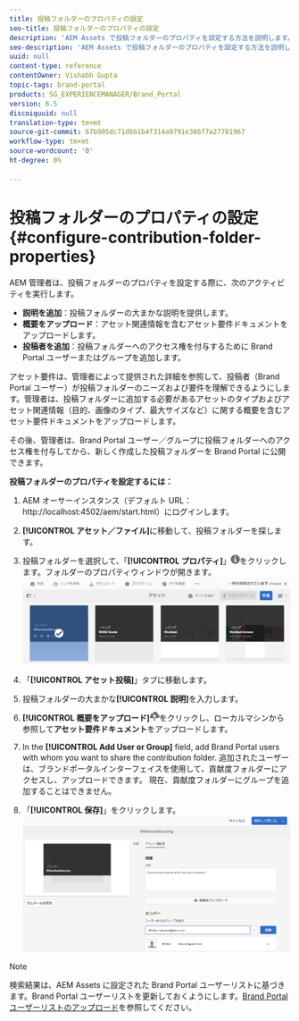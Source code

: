 ```yaml
---
title: 投稿フォルダーのプロパティの設定
seo-title: 投稿フォルダーのプロパティの設定
description: 'AEM Assets で投稿フォルダーのプロパティを設定する方法を説明します。 '
seo-description: 'AEM Assets で投稿フォルダーのプロパティを設定する方法を説明します。 '
uuid: null
content-type: reference
contentOwner: Vishabh Gupta
topic-tags: brand-portal
products: SG_EXPERIENCEMANAGER/Brand_Portal
version: 6.5
discoiquuid: null
translation-type: tm+mt
source-git-commit: 67b905dc71d6b1b4f314a9791e386f7a27781967
workflow-type: tm+mt
source-wordcount: '0'
ht-degree: 0%

---
```



# 投稿フォルダーのプロパティの設定 {#configure-contribution-folder-properties}

AEM 管理者は、投稿フォルダーのプロパティを設定する際に、次のアクティビティを実行します。

* **説明を追加**：投稿フォルダーの大まかな説明を提供します。
* **概要をアップロード**：アセット関連情報を含むアセット要件ドキュメントをアップロードします。
* **投稿者を追加**：投稿フォルダーへのアクセス権を付与するために Brand Portal ユーザーまたはグループを追加します。

アセット要件は、管理者によって提供された詳細を参照して、投稿者（Brand Portal ユーザー）が投稿フォルダーのニーズおよび要件を理解できるようにします。管理者は、投稿フォルダーに追加する必要があるアセットのタイプおよびアセット関連情報（目的、画像のタイプ、最大サイズなど）に関する概要を含むアセット要件ドキュメントをアップロードします。

その後、管理者は、Brand Portal ユーザー／グループに投稿フォルダーへのアクセス権を付与してから、新しく作成した投稿フォルダーを Brand Portal に公開できます。

**投稿フォルダーのプロパティを設定するには：**
1. AEM オーサーインスタンス（デフォルト URL：http://localhost:4502/aem/start.html）にログインします。
1. **[!UICONTROL アセット／ファイル]**&#x200B;に移動して、投稿フォルダーを探します。
1. 投稿フォルダーを選択して、「**[!UICONTROL プロパティ]**」![](assets/properties.png)をクリックします。フォルダーのプロパティウィンドウが開きます。
   ![](assets/contribution-folder-property1.png)
1. 「**[!UICONTROL アセット投稿]**」タブに移動します。
1. 投稿フォルダーの大まかな&#x200B;**[!UICONTROL 説明]**&#x200B;を入力します。
1. **[!UICONTROL 概要をアップロード]**![](assets/upload.png)をクリックし、ローカルマシンから参照して&#x200B;**アセット要件ドキュメント**&#x200B;をアップロードします。
1. In the **[!UICONTROL Add User or Group]** field, add Brand Portal users with whom you want to share the contribution folder. 追加されたユーザーは、ブランドポータルインターフェイスを使用して、貢献度フォルダーにアクセスし、アップロードできます。 現在、貢献度フォルダーにグループを追加することはできません。

1. 「**[!UICONTROL 保存]**」をクリックします。
   ![](assets/contribution-folder-property2.png)

>[!NOTE]
>
>検索結果は、AEM Assets に設定された Brand Portal ユーザーリストに基づきます。Brand Portal ユーザーリストを更新しておくようにします。[Brand Portal ユーザーリストのアップロード](brand-portal-configure-asset-sourcing.md)を参照してください。


